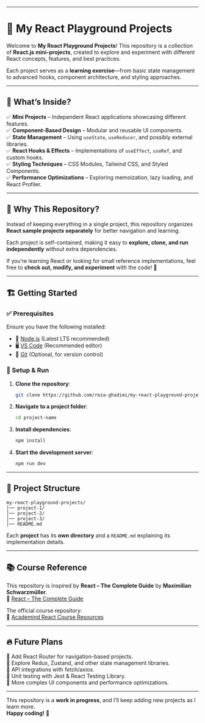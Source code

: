 
---

# 🚀 My React Playground Projects  

Welcome to **My React Playground Projects**! This repository is a collection of **React.js mini-projects**, created to explore and experiment with different React concepts, features, and best practices.  

Each project serves as a **learning exercise**—from basic state management to advanced hooks, component architecture, and styling approaches.  

---

## 📌 What’s Inside?  

✅ **Mini Projects** – Independent React applications showcasing different features.  
✅ **Component-Based Design** – Modular and reusable UI components.  
✅ **State Management** – Using `useState`, `useReducer`, and possibly external libraries.  
✅ **React Hooks & Effects** – Implementations of `useEffect`, `useRef`, and custom hooks.  
✅ **Styling Techniques** – CSS Modules, Tailwind CSS, and Styled Components.  
✅ **Performance Optimizations** – Exploring memoization, lazy loading, and React Profiler.  

---

## 🎯 Why This Repository?  

Instead of keeping everything in a single project, this repository organizes **React sample projects separately** for better navigation and learning.  

Each project is self-contained, making it easy to **explore, clone, and run independently** without extra dependencies.  

If you’re learning React or looking for small reference implementations, feel free to **check out, modify, and experiment** with the code! 🚀  

---

## 🏗️ Getting Started  

### ✅ Prerequisites  

Ensure you have the following installed:  

- 📌 [Node.js](https://nodejs.org/) (Latest LTS recommended)  
- 🖥️ [VS Code](https://code.visualstudio.com/) (Recommended editor)  
- 🔗 [Git](https://git-scm.com/) (Optional, for version control)  

### 🚀 Setup & Run  

1. **Clone the repository**:  
   ```sh
   git clone https://github.com/reza-ghadimi/my-react-playground-projects.git
   ```  

2. **Navigate to a project folder**:  
   ```sh
   cd project-name
   ```  

3. **Install dependencies**:  
   ```sh
   npm install  
   ```  

4. **Start the development server**:  
   ```sh
   npm run dev  
   ```  

---

## 📂 Project Structure  

```
my-react-playground-projects/
│── project-1/
│── project-2/
│── project-3/
│── README.md
```  

Each **project** has its **own directory** and a `README.md` explaining its implementation details.  

---

## 📚 Course Reference  

This repository is inspired by **React – The Complete Guide** by **Maximilian Schwarzmüller**.  
🔗 [React – The Complete Guide](https://acad.link/reactjs)  

The official course repository:  
🔗 [Academind React Course Resources](https://github.com/academind/react-complete-guide-course-resources)  

---

## 🔥 Future Plans  

🔹 Add React Router for navigation-based projects.  
🔹 Explore Redux, Zustand, and other state management libraries.  
🔹 API integrations with fetch/axios.  
🔹 Unit testing with Jest & React Testing Library.  
🔹 More complex UI components and performance optimizations.  

---

This repository is a **work in progress**, and I’ll keep adding new projects as I learn more.  
**Happy coding!** 🚀
